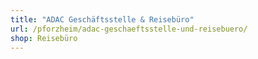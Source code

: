 ```yaml
---
title: "ADAC Geschäftsstelle & Reisebüro"
url: /pforzheim/adac-geschaeftsstelle-und-reisebuero/
shop: Reisebüro
---
```

